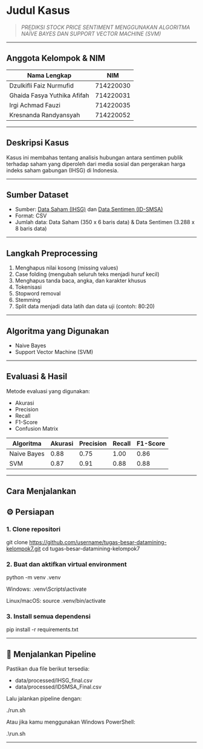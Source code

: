 # Judul Kasus
> *PREDIKSI STOCK PRICE SENTIMENT MENGGUNAKAN ALGORITMA NAÏVE BAYES DAN SUPPORT VECTOR MACHINE (SVM)*

---

## Anggota Kelompok & NIM

| Nama Lengkap         | NIM          |
|----------------------|--------------|
| Dzulkifli Faiz Nurmufid         | 714220030   |
| Ghaida Fasya Yuthika Afifah       | 714220031   |
| Irgi Achmad Fauzi       | 714220035   |
| Kresnanda Randyansyah       | 714220052   |

---

## Deskripsi Kasus

Kasus ini membahas tentang analisis hubungan antara sentimen publik terhadap saham yang diperoleh dari media sosial dan pergerakan harga indeks saham gabungan (IHSG) di Indonesia.

---

## Sumber Dataset

- Sumber: [Data Saham (IHSG)](https://finance.yahoo.com/quote/%5EJKSE/history/) dan [Data Sentimen (ID-SMSA)](https://data.mendeley.com/datasets/tn4vzs8tdw/3)
- Format: CSV 
- Jumlah data: Data Saham (350 x 6 baris data) & Data Sentimen (3.288 x 8 baris data)

---

## Langkah Preprocessing

1. Menghapus nilai kosong (missing values)
2. Case folding (mengubah seluruh teks menjadi huruf kecil)
3. Menghapus tanda baca, angka, dan karakter khusus
4. Tokenisasi
5. Stopword removal
6. Stemming
7. Split data menjadi data latih dan data uji (contoh: 80:20)

---

## Algoritma yang Digunakan

- Naive Bayes
- Support Vector Machine (SVM)


---

## Evaluasi & Hasil

Metode evaluasi yang digunakan:

- Akurasi
- Precision
- Recall
- F1-Score
- Confusion Matrix


| Algoritma         | Akurasi | Precision | Recall | F1-Score |
|-------------------|---------|-----------|--------|----------|
| Naive Bayes       |  0.88  |  0.75  | 1.00  | 0.86    |
| SVM               |  0.87  |  0.91  | 0.88  | 0.88    |

---

## Cara Menjalankan

## ⚙️ Persiapan

### 1. Clone repositori

git clone https://github.com/username/tugas-besar-datamining-kelompok7.git
cd tugas-besar-datamining-kelompok7

### 2. Buat dan aktifkan virtual environment

python -m venv .venv

Windows:
.venv\Scripts\activate

Linux/macOS:
source .venv/bin/activate

### 3. Install semua dependensi

pip install -r requirements.txt

---

## 🧪 Menjalankan Pipeline

Pastikan dua file berikut tersedia:

- data/processed/IHSG_final.csv
- data/processed/IDSMSA_Final.csv

Lalu jalankan pipeline dengan:

./run.sh

Atau jika kamu menggunakan Windows PowerShell:

.\run.sh

---

